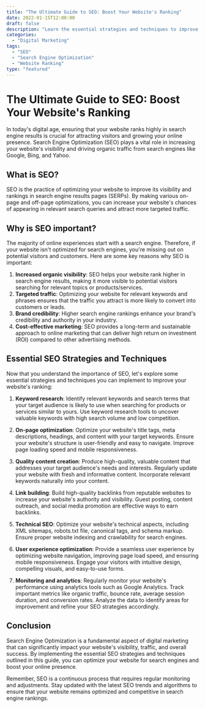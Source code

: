 ```yaml
---
title: "The Ultimate Guide to SEO: Boost Your Website's Ranking"
date: 2022-01-15T12:00:00
draft: false
description: "Learn the essential strategies and techniques to improve your website's SEO and increase its visibility in search engine results."
categories:
  - "Digital Marketing"
tags:
  - "SEO"
  - "Search Engine Optimization"
  - "Website Ranking"
type: "featured"
---
```


# The Ultimate Guide to SEO: Boost Your Website's Ranking

In today's digital age, ensuring that your website ranks highly in search engine results is crucial for attracting visitors and growing your online presence. Search Engine Optimization (SEO) plays a vital role in increasing your website's visibility and driving organic traffic from search engines like Google, Bing, and Yahoo.

## What is SEO?

SEO is the practice of optimizing your website to improve its visibility and rankings in search engine results pages (SERPs). By making various on-page and off-page optimizations, you can increase your website's chances of appearing in relevant search queries and attract more targeted traffic.

## Why is SEO important?

The majority of online experiences start with a search engine. Therefore, if your website isn't optimized for search engines, you're missing out on potential visitors and customers. Here are some key reasons why SEO is important:

1. **Increased organic visibility**: SEO helps your website rank higher in search engine results, making it more visible to potential visitors searching for relevant topics or products/services.
2. **Targeted traffic**: Optimizing your website for relevant keywords and phrases ensures that the traffic you attract is more likely to convert into customers or leads.
3. **Brand credibility**: Higher search engine rankings enhance your brand's credibility and authority in your industry.
4. **Cost-effective marketing**: SEO provides a long-term and sustainable approach to online marketing that can deliver high return on investment (ROI) compared to other advertising methods.

## Essential SEO Strategies and Techniques

Now that you understand the importance of SEO, let's explore some essential strategies and techniques you can implement to improve your website's ranking:

1. **Keyword research**: Identify relevant keywords and search terms that your target audience is likely to use when searching for products or services similar to yours. Use keyword research tools to uncover valuable keywords with high search volume and low competition.

2. **On-page optimization**: Optimize your website's title tags, meta descriptions, headings, and content with your target keywords. Ensure your website's structure is user-friendly and easy to navigate. Improve page loading speed and mobile responsiveness.

3. **Quality content creation**: Produce high-quality, valuable content that addresses your target audience's needs and interests. Regularly update your website with fresh and informative content. Incorporate relevant keywords naturally into your content.

4. **Link building**: Build high-quality backlinks from reputable websites to increase your website's authority and visibility. Guest posting, content outreach, and social media promotion are effective ways to earn backlinks.

5. **Technical SEO**: Optimize your website's technical aspects, including XML sitemaps, robots.txt file, canonical tags, and schema markup. Ensure proper website indexing and crawlability for search engines.

6. **User experience optimization**: Provide a seamless user experience by optimizing website navigation, improving page load speed, and ensuring mobile responsiveness. Engage your visitors with intuitive design, compelling visuals, and easy-to-use forms.

7. **Monitoring and analytics**: Regularly monitor your website's performance using analytics tools such as Google Analytics. Track important metrics like organic traffic, bounce rate, average session duration, and conversion rates. Analyze the data to identify areas for improvement and refine your SEO strategies accordingly.

## Conclusion

Search Engine Optimization is a fundamental aspect of digital marketing that can significantly impact your website's visibility, traffic, and overall success. By implementing the essential SEO strategies and techniques outlined in this guide, you can optimize your website for search engines and boost your online presence.

Remember, SEO is a continuous process that requires regular monitoring and adjustments. Stay updated with the latest SEO trends and algorithms to ensure that your website remains optimized and competitive in search engine rankings.
